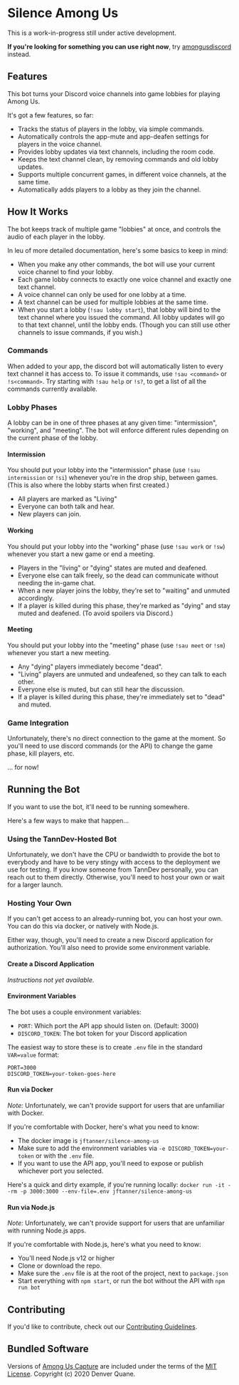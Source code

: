 # Silence Among Us
This is a work-in-progress still under active development.

**If you're looking for something you can use right now**, try [amongusdiscord](https://github.com/denverquane/amongusdiscord) instead.

## Features
This bot turns your Discord voice channels into game lobbies for playing Among Us.

It's got a few features, so far:
- Tracks the status of players in the lobby, via simple commands.
- Automatically controls the app-mute and app-deafen settings for players in the voice channel.
- Provides lobby updates via text channels, including the room code.
- Keeps the text channel clean, by removing commands and old lobby updates.
- Supports multiple concurrent games, in different voice channels, at the same time.
- Automatically adds players to a lobby as they join the channel.

## How It Works
The bot keeps track of multiple game "lobbies" at once, and controls the audio of each player in the lobby.

In leu of more detailed documentation, here's some basics to keep in mind:
- When you make any other commands, the bot will use your current voice channel to find your lobby.
- Each game lobby connects to exactly one voice channel and exactly one text channel.
- A voice channel can only be used for one lobby at a time.
- A text channel can be used for multiple lobbies at the same time.
- When you start a lobby (`!sau lobby start`), that lobby will bind to the text channel where you issued the command. All lobby updates will go to that text channel, until the lobby ends. (Though you can still use other channels to issue commands, if you wish.)

### Commands
When added to your app, the discord bot will automatically listen to every text channel it has access to.
To issue it commands, use `!sau <command>` or `!s<command>`.
Try starting with `!sau help` or `!s?`, to get a list of all the commands currently available.

### Lobby Phases
A lobby can be in one of three phases at any given time: "intermission", "working", and "meeting".
The bot will enforce different rules depending on the current phase of the lobby.

#### Intermission
You should put your lobby into the "intermission" phase (use `!sau intermission` or `!si`) whenever you're in the drop ship, between games. (This is also where the lobby starts when first created.)
- All players are marked as "Living"
- Everyone can both talk and hear.
- New players can join.

#### Working
You should put your lobby into the "working" phase (use `!sau work` or `!sw`) whenever you start a new game or end a meeting.
- Players in the "living" or "dying" states are muted and deafened.
- Everyone else can talk freely, so the dead can communicate without needing the in-game chat.
- When a new player joins the lobby, they're set to "waiting" and unmuted accordingly.
- If a player is killed during this phase, they're marked as "dying" and stay muted and deafened. (To avoid spoilers via Discord.)

#### Meeting
You should put your lobby into the "meeting" phase (use `!sau meet` or `!sm`) whenever you start a new meeting.
- Any "dying" players immediately become "dead".
- "Living" players are unmuted and undeafened, so they can talk to each other.
- Everyone else is muted, but can still hear the discussion.
- If a player is killed during this phase, they're immediately set to "dead" and muted.

### Game Integration
Unfortunately, there's no direct connection to the game at the moment. So you'll need to use discord commands (or the API) to change the game phase, kill players, etc.

... for now!

## Running the Bot
If you want to use the bot, it'll need to be running somewhere.

Here's a few ways to make that happen...

### Using the TannDev-Hosted Bot
Unfortunately, we don't have the CPU or bandwidth to provide the bot to everybody and have to be very stingy with access to the deployment we use for testing. If you know someone from TannDev personally, you can reach out to them directly. Otherwise, you'll need to host your own or wait for a larger launch.

### Hosting Your Own
If you can't get access to an already-running bot, you can host your own.
You can do this via docker, or natively with Node.js.

Either way, though, you'll need to create a new Discord application for authorization.
You'll also need to provide some environment variable.

#### Create a Discord Application
_Instructions not yet available._

#### Environment Variables
The bot uses a couple environment variables:
- `PORT`: Which port the API app should listen on. (Default: 3000)
- `DISCORD_TOKEN`: The bot token for your Discord application

The easiest way to store these is to create `.env` file in the standard `VAR=value` format:
```
PORT=3000
DISCORD_TOKEN=your-token-goes-here
```

#### Run via Docker
_Note:_ Unfortunately, we can't provide support for users that are unfamiliar with Docker. 

If you're comfortable with Docker, here's what you need to know:
- The docker image is `jftanner/silence-among-us`
- Make sure to add the environment variables via `-e DISCORD_TOKEN=your-token` or with the `.env` file.
- If you want to use the API app, you'll need to expose or publish whichever port you selected.

Here's a quick and dirty example, if you're running locally:
`docker run -it --rm -p 3000:3000 --env-file=.env jftanner/silence-among-us`

#### Run via Node.js
_Note:_ Unfortunately, we can't provide support for users that are unfamiliar with running Node.js apps. 

If you're comfortable with Node.js, here's what you need to know:
- You'll need Node.js v12 or higher
- Clone or download the repo.
- Make sure the `.env` file is at the root of the project, next to `package.json`
- Start everything with `npm start`, or run the bot without the API with `npm run bot`

## Contributing
If you'd like to contribute, check out our [Contributing Guidelines](CONTRIBUTING.md).

## Bundled Software
Versions of [Among Us Capture](https://github.com/denverquane/amonguscapture) are included under the terms of
the [MIT License](https://github.com/denverquane/amonguscapture/blob/2.0.7/LICENSE). Copyright (c) 2020 Denver Quane.